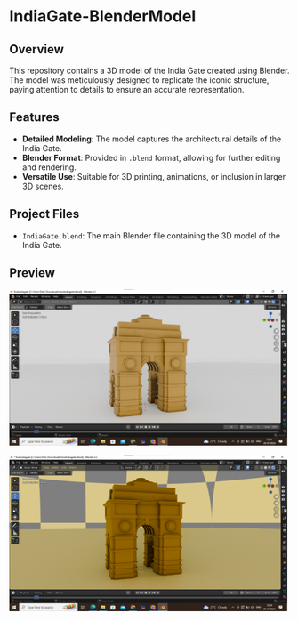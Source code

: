 # IndiaGate-BlenderModel

<h2>Overview</h2>
<p>This repository contains a 3D model of the India Gate created using Blender. The model was meticulously designed to replicate the iconic structure, paying attention to details to ensure an accurate representation.</p>

<h2>Features</h2>
<ul>
  <li><strong>Detailed Modeling</strong>: The model captures the architectural details of the India Gate.</li>
  <li><strong>Blender Format</strong>: Provided in <code>.blend</code> format, allowing for further editing and rendering.</li>
  <li><strong>Versatile Use</strong>: Suitable for 3D printing, animations, or inclusion in larger 3D scenes.</li>
</ul>

<h2>Project Files</h2>
<ul>
  <li><code>IndiaGate.blend</code>: The main Blender file containing the 3D model of the India Gate.</li>
</ul>

<h2>Preview</h2>
<!-- Add images here -->
<p><img src="./1.png" alt="India Gate Model Preview 1" width="500"></p>
<p><img src="./2.png" alt="India Gate Model Preview 2" width="500"></p>

